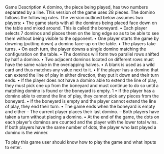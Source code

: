 Game Description
A domino, the piece being played, has two numbers separated by a line. This
version of the game uses 28 pieces. The domino follows the following rules.
The version outlined below assumes two players:
• The game starts with all the dominos being placed face down on the table and mixed
around. This is called the boneyard.
• Each player selects 7 dominos and places them on the long edge so as to be able to see
them without being visible to the opponent.
• One player starts the game by downing (putting down) a domino face-up on the table.
• The players take turns.
• On each turn, the player downs a single domino matching the configuration on the
table.
• The dominos will form two parallel rows shifted by half a domino.
• Two adjacent dominos located on different rows must have the same value in the
overlapping halves.
• A blank is used as a wild card and thus matches any value next to it.
• If the player has a domino that can extend the line of play in either direction, they put
it down and their turn ends.
• If the player does not have a domino able to extend the line of play, they must pick one
up from the boneyard and must continue to do so until a matching domino is found or
the boneyard is empty.
1
• If the player has a domino able to extend the line of play, they cannot pick any pieces
from the boneyard.
• If the boneyard is empty and the player cannot extend the line of play, they end their
turn.
• The game ends when the boneyard is empty and either
– The current player places their last domino.
– Both players have taken a turn without placing a domino.
• At the end of the game, the dots on each player’s dominos are counted and the player
with the lower total wins.
If both players have the same number of dots, the player who last played a domino is
the winner.

To play this game user should know how to play the game and what inputs to enter.
